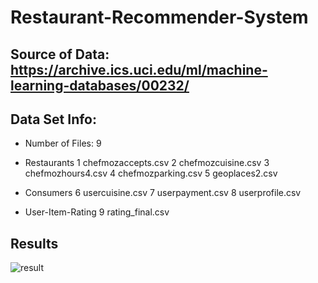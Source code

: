 # Restaurant-Recommender-System
## Source of Data: https://archive.ics.uci.edu/ml/machine-learning-databases/00232/
## Data Set Info:
- Number of Files: 9

- Restaurants
1 chefmozaccepts.csv
2 chefmozcuisine.csv
3 chefmozhours4.csv
4 chefmozparking.csv
5 geoplaces2.csv

- Consumers
6 usercuisine.csv
7 userpayment.csv
8 userprofile.csv

- User-Item-Rating
9 rating_final.csv

## Results

![result](https://user-images.githubusercontent.com/24571705/41271481-8a3197c6-6e2e-11e8-9230-1f15adf52c7b.PNG)


